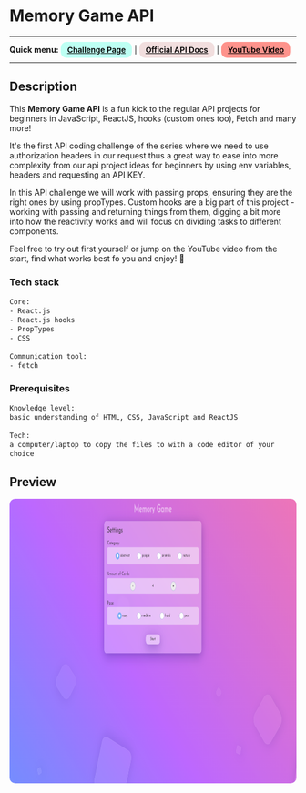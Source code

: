 # Memory Game API

---

<div>
<b>Quick menu:</b>
<a href="https://theultimateapichallenge.com/memory-game-api" target="_blank" rel="noopener noreferrer"
    style="padding:0.35rem 0.7rem;
    color: black;
    background: #BDFFF3;
    border-radius:10px;
    font-size:0.85rem;
    font-weight:600;">Challenge Page</a> |
<a href="https://www.pexels.com/api/" target="_blank" rel="noopener noreferrer"
    style="padding:0.35rem 0.7rem;
    color: black;
    background: #F1DEDE;
    border-radius:10px;
    font-size:0.85rem;
    font-weight:600;">Official API Docs</a> |
<a href="https://youtu.be/9VSGuga67vI" target="_blank" rel="noopener noreferrer"
    style="padding:0.35rem 0.7rem;
    color: black;
    background: #FE938C;
    border-radius:10px;
    font-size:0.85rem;
    font-weight:600;">YouTube Video</a> 
</div>

---

## Description

<p>This <b>Memory Game API</b> is a fun kick to the regular API projects for beginners in JavaScript, ReactJS, hooks (custom ones too), Fetch and many more!</p>

<p>It's the first API coding challenge of the series where we need to use authorization headers in our request thus a great way to ease into more complexity from our api project ideas for beginners by using env variables, headers and requesting an API KEY.</p>

<p>In this API challenge we will work with passing props, ensuring they are the right ones by using propTypes. Custom hooks are a big part of this project - working with passing and returning things from them, digging a bit more into how the reactivity works and will focus on dividing tasks to different components.</p>

<p>Feel free to try out first yourself or jump on the YouTube video from the start, find what works best fo you and enjoy! 🐣
</p>

### Tech stack

```
Core:
- React.js
- React.js hooks
- PropTypes
- CSS

Communication tool:
- fetch
```

### Prerequisites

```
Knowledge level:
basic understanding of HTML, CSS, JavaScript and ReactJS

Tech:
a computer/laptop to copy the files to with a code editor of your choice
```

## Preview

<img src="/preview.png" height="500" style="border-radius:10px;margin-bottom:1rem;" />
